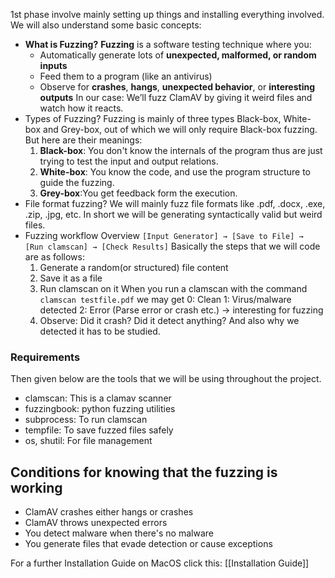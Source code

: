1st phase involve mainly setting up things and installing everything involved.
We will also understand some basic concepts:
- **What is Fuzzing?**
	**Fuzzing** is a software testing technique where you:
	- Automatically generate lots of **unexpected, malformed, or random inputs**
	- Feed them to a program (like an antivirus)
	- Observe for **crashes**, **hangs**, **unexpected behavior**, or **interesting outputs**
	In our case: We’ll fuzz ClamAV by giving it weird files and watch how it reacts.
- Types of Fuzzing?
	Fuzzing is mainly of three types Black-box, White-box and Grey-box, out of which we will only require Black-box fuzzing. But here are their meanings:
	1. **Black-box**: You don't know the internals of the program thus are just trying to test the input and output relations.
	2. **White-box**: You know the code, and use the program structure to guide the fuzzing.
	3. **Grey-box**:You get feedback form the execution.
- File format fuzzing?
	We will mainly fuzz file formats like .pdf, .docx, .exe, .zip, .jpg, etc.
	In short we will be generating syntactically valid but weird files.
- Fuzzing workflow Overview
	`[Input Generator] → [Save to File] → [Run clamscan] → [Check Results]`
	Basically the steps that we will code are as follows:
	1. Generate a random(or structured) file content
	2. Save it as a file
	3. Run clamscan on it
		When you run a clamscan with the command
		`clamscan testfile.pdf`
		we may get 
			0: Clean
			1: Virus/malware detected
			2: Error (Parse error or crash etc.) -> interesting for fuzzing
	4. Observe: Did it crash? Did it detect anything?
		And also why we detected it has to be studied.


### Requirements
Then given below are the tools that we will be using throughout the project.
- clamscan: This is a clamav scanner
- fuzzingbook: python fuzzing utilities
- subprocess: To run clamscan
- tempfile: To save fuzzed files safely
- os, shutil: For file management


## Conditions for knowing that the fuzzing is working
- ClamAV crashes either hangs or crashes
- ClamAV throws unexpected errors
- You detect malware when there's no malware
- You generate files that evade detection or cause exceptions

For a further Installation Guide on MacOS click this:
[[Installation Guide]]
